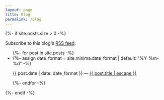 ```yaml
---
layout: page
title: Blog
permalink: /blog
---
```


{%- if site.posts.size > 0 -%}
  <p class="rss-subscribe">Subscribe to this blog's <a href="{{ "/feed.xml" | relative_url }}">RSS feed</a>.</p>
  <ul class="post-list">
    {%- for post in site.posts -%}
    <li>
      {%- assign date_format = site.minima.date_format | default: "%Y-%m-%d" -%}
      <p><span class="post-meta">
        {{ post.date | date: date_format }}
        —
        <a class="post-link" href="{{ post.url | relative_url }}"> {{ post.title | escape }} </a>
      </span></p>
    </li>
    {%- endfor -%}
  </ul>
{%- endif -%}


